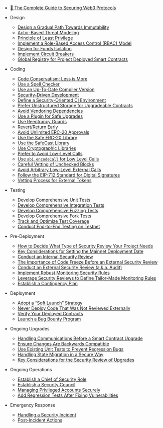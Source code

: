 
* [🔐 The Complete Guide to Securing Web3 Protocols](gitbook-README.md)

* Design
  * [Design a Gradual Path Towards Immutability](design/gradual-immutability-path.md)
  * [Actor-Based Threat Modeling](design/actor-based-threat-modeling.md)
  * [Principle of Least Privilege](design/least-privilege.md)
  * [Implement a Role-Based Access Control (RBAC) Model](design/rbac.md)
  * [Design for Funds Isolation](design/funds-isolation.md)
  * [Implement Circuit Breakers](design/circuit-breakers.md)
  * [Global Registry for Project Deployed Smart Contracts](design/global-registry.md)

* Coding
  * [Code Conservatism: Less is More](coding/code-conservatism.md)
  * [Use a Spell Checker](coding/use-spell-checker.md)
  * [Use an Up-To-Date Compiler Version](coding/use-up-to-date-compiler-version.md)
  * [Security-Driven Development](coding/security-driven-development.md)
  * [Define a Security-Oriented CI Environment](coding/security-oriented-ci.md)
  * [Prefer Unstructured Storage for Upgradeable Contracts](coding/unstructured-storage.md)
  * [Avoid Vendoring Dependencies](coding/avoid-vendoring.md)
  * [Use a Plugin for Safe Upgrades](coding/plugin-for-safe-upgrades.md)
  * [Use Reentrancy Guards](coding/reentrancy-guards.md)
  * [Revert/Return Early](coding/revert-return-early.md)
  * [Avoid Unlimited ERC-20 Approvals](coding/avoid-unlimited-erc20-approvals.md)
  * [Use the Safe ERC-20 Library](coding/safe-erc20-library.md)
  * [Use the SafeCast Library](coding/safe-cast-library.md)
  * [Use Cryptographic Libraries](coding/use-cryptographic-libs.md)
  * [Prefer to Avoid Low-Level Calls](coding/avoid-low-level-calls.md)
  * [Use `abi.encodeCall` for Low Level Calls](coding/abi-encode-call.md)
  * [Careful Vetting of Unchecked Blocks](coding/careful-vetting-of-unchecked-blocks.md)
  * [Avoid Arbitrary Low-Level External Calls](coding/avoid-arbitrary-external-calls.md)
  * [Follow the EIP-712 Standard for Digital Signatures](coding/adhere-to-eip-712.md)
  * [Vetting Process for External Tokens](coding/vetting-process-for-external-tokens.md)

* Testing
  * [Develop Comprehensive Unit Tests](testing/unit-tests.md)
  * [Develop Comprehensive Integration Tests](testing/integration-tests.md)
  * [Develop Comprehensive Fuzzing Tests](testing/fuzzing-tests.md)
  * [Develop Comprehensive Fork Tests](testing/fork-tests.md)
  * [Track and Optimize Test Coverage](testing/optimize-test-coverage.md)
  * [Conduct End-to-End Testing on Testnet](testing/e2e-tests-testnet.md)

* Pre-Deployment
  * [How to Decide What Type of Security Review Your Project Needs](pre-deployment/types-of-security-reviews.md)
  * [Key Considerations for Setting the Mainnet Deployment Date](pre-deployment/setting-the-mainnet-deployment-date.md)
  * [Conduct an Internal Security Review](pre-deployment/internal-security-reviews.md)
  * [The Importance of Code Freeze Before an External Security Review](pre-deployment/importance-of-code-freeze-before-an-external-review.md)
  * [Conduct an External Security Review (a.k.a. Audit)](pre-deployment/external-security-reviews.md)
  * [Implement Robust Monitoring Security Rules](pre-deployment/monitoring-security-rules.md)
  * [Leverage Security Reviews to Define Tailor-Made Monitoring Rules](pre-deployment/tailor-made-security-rules.md)
  * [Establish a Contingency Plan](pre-deployment/establish-contingency-plan.md)

* Deployment
  * [Adopt a “Soft Launch” Strategy](deployment/soft-launch.md)
  * [Never Deploy Code That Was Not Reviewed Externally](deployment/never-deploy-without-review.md)
  * [Verify Your Deployed Contracts](deployment/post-deployment-verification.md)
  * [Launch a Bug Bounty Program](deployment/bug-bounty.md)

* Ongoing Upgrades
  * [Handling Communications Before a Smart Contract Upgrade](ongoing-upgrades/handling-comms-upgrade.md)
  * [Ensure Changes Are Backwards Compatible](ongoing-upgrades/upgrade-backwards-compatibillity.md)
  * [Use Existing Unit Tests to Prevent Regression Bugs](ongoing-upgrades/prevent-regression-bugs.md)
  * [Handling State Migration in a Secure Way](ongoing-upgrades/handling-migrations.md)
  * [Key Considerations for the Security Review of Upgrades](ongoing-upgrades/key-considerations-upgrade-reviews.md)

* Ongoing Operations
  * [Establish a Chief of Security Role](ongoing-operations/chief-of-security.md)
  * [Establish a Security Council](ongoing-operations/security-council.md)
  * [Managing Privileged Accounts Securely](ongoing-operations/securing-privileged-accounts.md)
  * [Add Regression Tests After Fixing Vulnerabilities](ongoing-operations/regression-tests-for-vulns.md)

* Emergency Response
  * [Handling a Security Incident](emergency-response/handling-security-incident.md)
  * [Post-Incident Actions](emergency-response/post-incident-actions.md)
